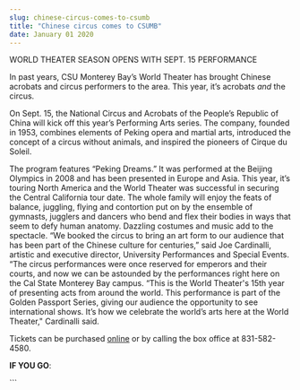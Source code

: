 ```yaml
---
slug: chinese-circus-comes-to-csumb
title: "Chinese circus comes to CSUMB"
date: January 01 2020
---
```


 
<p>WORLD THEATER SEASON OPENS WITH SEPT. 15 PERFORMANCE</p>
<p>
  In past years, CSU Monterey Bay’s World Theater has brought Chinese acrobats
  and circus performers to the area. This year, it’s acrobats <em>and</em> the
  circus.
</p>
<p>
  On Sept. 15, the National Circus and Acrobats of the People’s Republic of
  China will kick off this year’s Performing Arts series. The company, founded
  in 1953, combines elements of Peking opera and martial arts, introduced the
  concept of a circus without animals, and inspired the pioneers of Cirque du
  Soleil.
</p>
<p>
  The program features “Peking Dreams.” It was performed at the Beijing Olympics
  in 2008 and has been presented in Europe and Asia. This year, it’s touring
  North America and the World Theater was successful in securing the Central
  California tour date. The whole family will enjoy the feats of balance,
  juggling, flying and contortion put on by the ensemble of gymnasts, jugglers
  and dancers who bend and flex their bodies in ways that seem to defy human
  anatomy. Dazzling costumes and music add to the spectacle. “We booked the
  circus to bring an art form to our audience that has been part of the Chinese
  culture for centuries,” said Joe Cardinalli, artistic and executive director,
  University Performances and Special Events. “The circus performances were once
  reserved for emperors and their courts, and now we can be astounded by the
  performances right here on the Cal State Monterey Bay campus. “This is the
  World Theater's 15th year of presenting acts from around the world. This
  performance is part of the Golden Passport Series, giving our audience the
  opportunity to see international shows. It’s how we celebrate the world’s arts
  here at the World Theater," Cardinalli said.
</p>
<p>
  Tickets can be purchased
  <a href="https://csumb.edu/worldtheater">online</a> or by calling the box
  office at 831&#45;582&#45;4580.
</p>
<p><strong>IF YOU GO</strong>:</p>
```
